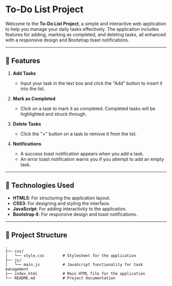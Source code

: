 # To-Do List Project  

Welcome to the **To-Do List Project**, a simple and interactive web application to help you manage your daily tasks effectively. The application includes features for adding, marking as completed, and deleting tasks, all enhanced with a responsive design and Bootstrap toast notifications.  

---

## 🌟 Features  

1. **Add Tasks**  
   - Input your task in the text box and click the "Add" button to insert it into the list.  

2. **Mark as Completed**  
   - Click on a task to mark it as completed. Completed tasks will be highlighted and struck through.  

3. **Delete Tasks**  
   - Click the "×" button on a task to remove it from the list.  

4. **Notifications**  
   - A success toast notification appears when you add a task.  
   - An error toast notification warns you if you attempt to add an empty task.  

---

## 🔧 Technologies Used  

- **HTML5**: For structuring the application layout.  
- **CSS3**: For designing and styling the interface.  
- **JavaScript**: For adding interactivity to the application.  
- **Bootstrap 4**: For responsive design and toast notifications.  

---

## 📂 Project Structure  

```plaintext
.
├── css/
│   └── style.css        # Stylesheet for the application
├── js/
│   └── main.js          # JavaScript functionality for task management
├── index.html           # Main HTML file for the application
└── README.md            # Project documentation
```
